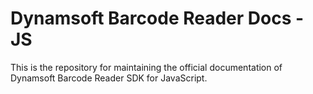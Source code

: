 # Dynamsoft Barcode Reader Docs - JS

This is the repository for maintaining the official documentation of Dynamsoft Barcode Reader SDK for JavaScript.
